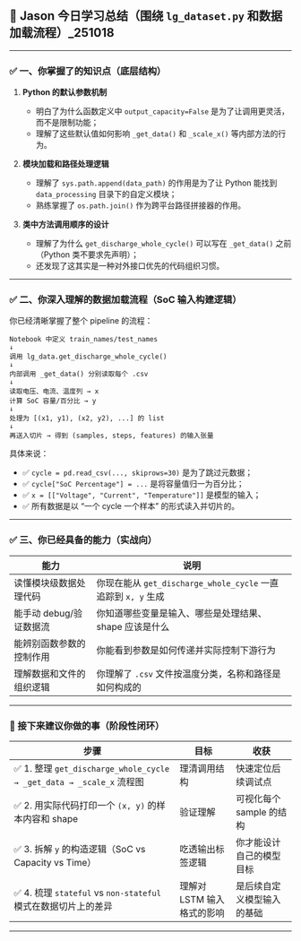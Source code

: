 ## 🧠 Jason 今日学习总结（围绕 `lg_dataset.py` 和数据加载流程）_251018

---

### ✅ 一、你掌握了的知识点（底层结构）

1. **Python 的默认参数机制**

   * 明白了为什么函数定义中 `output_capacity=False` 是为了让调用更灵活，而不是限制功能；
   * 理解了这些默认值如何影响 `_get_data()` 和 `_scale_x()` 等内部方法的行为。

2. **模块加载和路径处理逻辑**

   * 理解了 `sys.path.append(data_path)` 的作用是为了让 Python 能找到 `data_processing` 目录下的自定义模块；
   * 熟练掌握了 `os.path.join()` 作为跨平台路径拼接器的作用。

3. **类中方法调用顺序的设计**

   * 理解了为什么 `get_discharge_whole_cycle()` 可以写在 `_get_data()` 之前（Python 类不要求先声明）；
   * 还发现了这其实是一种对外接口优先的代码组织习惯。

---

### ✅ 二、你深入理解的数据加载流程（SoC 输入构建逻辑）

你已经清晰掌握了整个 pipeline 的流程：

```text
Notebook 中定义 train_names/test_names
↓
调用 lg_data.get_discharge_whole_cycle()
↓
内部调用 _get_data() 分别读取每个 .csv
↓
读取电压、电流、温度列 → x
计算 SoC 容量/百分比 → y
↓
处理为 [(x1, y1), (x2, y2), ...] 的 list
↓
再送入切片 → 得到 (samples, steps, features) 的输入张量
```

具体来说：

* ✅ `cycle = pd.read_csv(..., skiprows=30)` 是为了跳过元数据；
* ✅ `cycle["SoC Percentage"] = ...` 是将容量值归一为百分比；
* ✅ `x = [["Voltage", "Current", "Temperature"]]` 是模型的输入；
* ✅ 所有数据是以 “一个 cycle 一个样本” 的形式读入并切片的。

---

### ✅ 三、你已经具备的能力（实战向）

| 能力              | 说明                                                |
| --------------- | ------------------------------------------------- |
| 读懂模块级数据处理代码     | 你现在能从 `get_discharge_whole_cycle` 一直追踪到 `x, y` 生成 |
| 能手动 debug/验证数据流 | 你知道哪些变量是输入、哪些是处理结果、shape 应该是什么                    |
| 能辨别函数参数的控制作用    | 你能看到参数是如何传递并实际控制下游行为                              |
| 理解数据和文件的组织逻辑    | 你理解了 `.csv` 文件按温度分类，名称和路径是如何构成的                   |

---

### 🧭 接下来建议你做的事（阶段性闭环）

| 步骤                                                             | 目标               | 收获               |
| -------------------------------------------------------------- | ---------------- | ---------------- |
| ✅ 1. 整理 `get_discharge_whole_cycle → _get_data → _scale_x` 流程图 | 理清调用结构           | 快速定位后续调试点        |
| ✅ 2. 用实际代码打印一个 `(x, y)` 的样本内容和 shape                           | 验证理解             | 可视化每个 sample 的结构 |
| ✅ 3. 拆解 `y` 的构造逻辑（SoC vs Capacity vs Time）                     | 吃透输出标签逻辑         | 你才能设计自己的模型目标     |
| ✅ 4. 梳理 `stateful` vs `non-stateful` 模式在数据切片上的差异               | 理解对 LSTM 输入格式的影响 | 是后续自定义模型输入的基础    |

---
